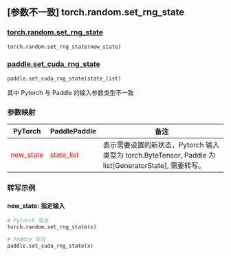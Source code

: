 ## [参数不一致] torch.random.set_rng_state

### [torch.random.set_rng_state](https://pytorch.org/docs/stable/random.html#torch.random.set_rng_state)

```python
torch.random.set_rng_state(new_state)
```

### [paddle.set_cuda_rng_state](https://www.paddlepaddle.org.cn/documentation/docs/zh/develop/api/paddle/set_cuda_rng_state_cn.html#set-cuda-rng-state)

```python
paddle.set_cuda_rng_state(state_list)
```

其中 Pytorch 与 Paddle 的输入参数类型不一致

### 参数映射
| PyTorch       | PaddlePaddle | 备注                                                   |
| ------------- | ------------ | ------------------------------------------------------ |
| <font color='red'> new_state </font>         | <font color='red'> state_list </font>            | 表示需要设置的新状态，Pytorch 输入类型为 torch.ByteTensor, Paddle 为 list[GeneratorState], 需要转写。                               |



### 转写示例

#### new_state: 指定输入
```python
# Pytorch 写法
torch.random.set_rng_state(x)

# Paddle 写法
paddle.set_cuda_rng_state(x)
```
